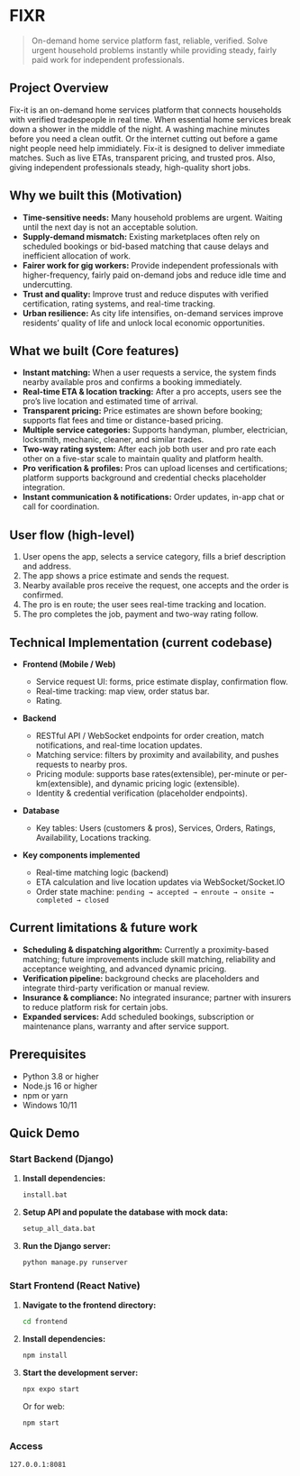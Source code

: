 # FIXR

> On-demand home service platform fast, reliable, verified. Solve urgent household problems instantly while providing steady, fairly paid work for independent professionals.

## Project Overview

Fix-it is an on-demand home services platform that connects households with verified tradespeople in real time. When essential home services break down a shower in the middle of the night. A washing machine minutes before you need a clean outfit. Or the internet cutting out before a game night people need help immidiately. Fix-it is designed to deliver immediate matches. Such as live ETAs, transparent pricing, and trusted pros. Also, giving independent professionals steady, high-quality short jobs.

## Why we built this (Motivation)

- **Time-sensitive needs:** Many household problems are urgent. Waiting until the next day is not an acceptable solution.
- **Supply-demand mismatch:** Existing marketplaces often rely on scheduled bookings or bid-based matching that cause delays and inefficient allocation of work.
- **Fairer work for gig workers:** Provide independent professionals with higher-frequency, fairly paid on-demand jobs and reduce idle time and undercutting.
- **Trust and quality:** Improve trust and reduce disputes with verified certification, rating systems, and real-time tracking.
- **Urban resilience:** As city life intensifies, on-demand services improve residents’ quality of life and unlock local economic opportunities.

## What we built (Core features)

- **Instant matching:** When a user requests a service, the system finds nearby available pros and confirms a booking immediately.
- **Real-time ETA & location tracking:** After a pro accepts, users see the pro’s live location and estimated time of arrival.
- **Transparent pricing:** Price estimates are shown before booking; supports flat fees and time or distance-based pricing.
- **Multiple service categories:** Supports handyman, plumber, electrician, locksmith, mechanic, cleaner, and similar trades.
- **Two-way rating system:** After each job both user and pro rate each other on a five-star scale to maintain quality and platform health.
- **Pro verification & profiles:** Pros can upload licenses and certifications; platform supports background and credential checks placeholder integration.
- **Instant communication & notifications:** Order updates, in-app chat or call for coordination.

## User flow (high-level)

1. User opens the app, selects a service category, fills a brief description and address.
2. The app shows a price estimate and sends the request.
3. Nearby available pros receive the request, one accepts and the order is confirmed.
4. The pro is en route; the user sees real-time tracking and location.
5. The pro completes the job, payment and two-way rating follow.

## Technical Implementation (current codebase)

- **Frontend (Mobile / Web)**

  - Service request UI: forms, price estimate display, confirmation flow.
  - Real-time tracking: map view, order status bar.
  - Rating.

- **Backend**

  - RESTful API / WebSocket endpoints for order creation, match notifications, and real-time location updates.
  - Matching service: filters by proximity and availability, and pushes requests to nearby pros.
  - Pricing module: supports base rates(extensible), per-minute or per-km(extensible), and dynamic pricing logic (extensible).
  - Identity & credential verification (placeholder endpoints).

- **Database**

  - Key tables: Users (customers & pros), Services, Orders, Ratings, Availability, Locations tracking.

- **Key components implemented**

  - Real-time matching logic (backend)
  - ETA calculation and live location updates via WebSocket/Socket.IO
  - Order state machine: `pending → accepted → enroute → onsite → completed → closed`

## Current limitations & future work

- **Scheduling & dispatching algorithm:** Currently a proximity-based matching; future improvements include skill matching, reliability and acceptance weighting, and advanced dynamic pricing.
- **Verification pipeline:** background checks are placeholders and integrate third-party verification or manual review.
- **Insurance & compliance:** No integrated insurance; partner with insurers to reduce platform risk for certain jobs.
- **Expanded services:** Add scheduled bookings, subscription or maintenance plans, warranty and after service support.

## Prerequisites

- Python 3.8 or higher
- Node.js 16 or higher
- npm or yarn
- Windows 10/11

## Quick Demo

### Start Backend (Django)

1. **Install dependencies:**

   ```cmd
   install.bat
   ```

2. **Setup API and populate the database with mock data:**

   ```cmd
   setup_all_data.bat
   ```

3. **Run the Django server:**
   ```cmd
   python manage.py runserver
   ```

### Start Frontend (React Native)

1. **Navigate to the frontend directory:**

   ```cmd
   cd frontend
   ```

2. **Install dependencies:**

   ```cmd
   npm install
   ```

3. **Start the development server:**
   ```cmd
   npx expo start
   ```
   Or for web:
   ```cmd
   npm start
   ```

### Access

`127.0.0.1:8081`
